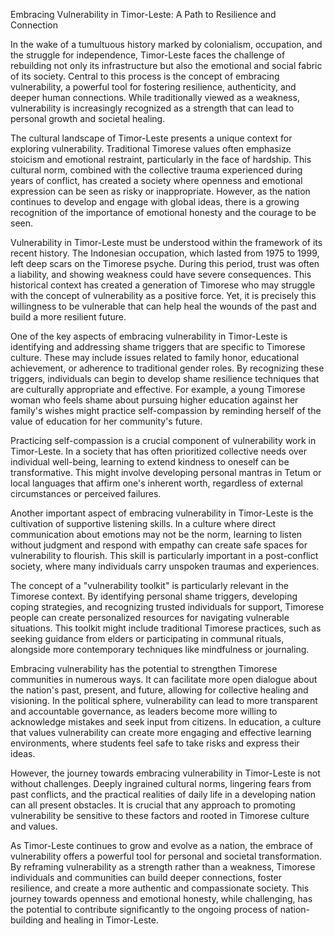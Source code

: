 Embracing Vulnerability in Timor-Leste: A Path to Resilience and Connection

In the wake of a tumultuous history marked by colonialism, occupation, and the struggle for independence, Timor-Leste faces the challenge of rebuilding not only its infrastructure but also the emotional and social fabric of its society. Central to this process is the concept of embracing vulnerability, a powerful tool for fostering resilience, authenticity, and deeper human connections. While traditionally viewed as a weakness, vulnerability is increasingly recognized as a strength that can lead to personal growth and societal healing.

The cultural landscape of Timor-Leste presents a unique context for exploring vulnerability. Traditional Timorese values often emphasize stoicism and emotional restraint, particularly in the face of hardship. This cultural norm, combined with the collective trauma experienced during years of conflict, has created a society where openness and emotional expression can be seen as risky or inappropriate. However, as the nation continues to develop and engage with global ideas, there is a growing recognition of the importance of emotional honesty and the courage to be seen.

Vulnerability in Timor-Leste must be understood within the framework of its recent history. The Indonesian occupation, which lasted from 1975 to 1999, left deep scars on the Timorese psyche. During this period, trust was often a liability, and showing weakness could have severe consequences. This historical context has created a generation of Timorese who may struggle with the concept of vulnerability as a positive force. Yet, it is precisely this willingness to be vulnerable that can help heal the wounds of the past and build a more resilient future.

One of the key aspects of embracing vulnerability in Timor-Leste is identifying and addressing shame triggers that are specific to Timorese culture. These may include issues related to family honor, educational achievement, or adherence to traditional gender roles. By recognizing these triggers, individuals can begin to develop shame resilience techniques that are culturally appropriate and effective. For example, a young Timorese woman who feels shame about pursuing higher education against her family's wishes might practice self-compassion by reminding herself of the value of education for her community's future.

Practicing self-compassion is a crucial component of vulnerability work in Timor-Leste. In a society that has often prioritized collective needs over individual well-being, learning to extend kindness to oneself can be transformative. This might involve developing personal mantras in Tetum or local languages that affirm one's inherent worth, regardless of external circumstances or perceived failures.

Another important aspect of embracing vulnerability in Timor-Leste is the cultivation of supportive listening skills. In a culture where direct communication about emotions may not be the norm, learning to listen without judgment and respond with empathy can create safe spaces for vulnerability to flourish. This skill is particularly important in a post-conflict society, where many individuals carry unspoken traumas and experiences.

The concept of a "vulnerability toolkit" is particularly relevant in the Timorese context. By identifying personal shame triggers, developing coping strategies, and recognizing trusted individuals for support, Timorese people can create personalized resources for navigating vulnerable situations. This toolkit might include traditional Timorese practices, such as seeking guidance from elders or participating in communal rituals, alongside more contemporary techniques like mindfulness or journaling.

Embracing vulnerability has the potential to strengthen Timorese communities in numerous ways. It can facilitate more open dialogue about the nation's past, present, and future, allowing for collective healing and visioning. In the political sphere, vulnerability can lead to more transparent and accountable governance, as leaders become more willing to acknowledge mistakes and seek input from citizens. In education, a culture that values vulnerability can create more engaging and effective learning environments, where students feel safe to take risks and express their ideas.

However, the journey towards embracing vulnerability in Timor-Leste is not without challenges. Deeply ingrained cultural norms, lingering fears from past conflicts, and the practical realities of daily life in a developing nation can all present obstacles. It is crucial that any approach to promoting vulnerability be sensitive to these factors and rooted in Timorese culture and values.

As Timor-Leste continues to grow and evolve as a nation, the embrace of vulnerability offers a powerful tool for personal and societal transformation. By reframing vulnerability as a strength rather than a weakness, Timorese individuals and communities can build deeper connections, foster resilience, and create a more authentic and compassionate society. This journey towards openness and emotional honesty, while challenging, has the potential to contribute significantly to the ongoing process of nation-building and healing in Timor-Leste.
